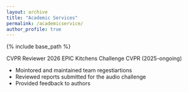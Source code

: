 ```yaml
---
layout: archive
title: "Academic Services"
permalink: /academicservice/
author_profile: true
---
```


{% include base_path %}

CVPR Reviewer 2026
EPIC Kitchens Challenge CVPR (2025-ongoing)
* Mointored and maintained team regestiartions 
* Reviewed reports submitted for the audio challenge 
* Provided feedback to authors


<!-- Publications
======
  <ul>{% for post in site.publications reversed %}
    {% include archive-single-cv.html %}
  {% endfor %}</ul>
  
Talks
======
  <ul>{% for post in site.talks reversed %}
    {% include archive-single-talk-cv.html  %}
  {% endfor %}</ul>
  
Teaching
======
  <ul>{% for post in site.teaching reversed %}
    {% include archive-single-cv.html %}
  {% endfor %}</ul>
  
Service and leadership
======
* Currently signed in to 43 different slack teams -->
